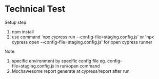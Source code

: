 
# Technical Test
Setup step
1. npm install
2. use command 'npx cypress run --config-file=staging.config.js' or 'npx cypress open --config-file=staging.config.js' for open cypress runner

Note:
1. specific environment by specific config file eg. config-file=staging.config.js in run/open command
2. Mochawesome report generate at cypress/report after run
